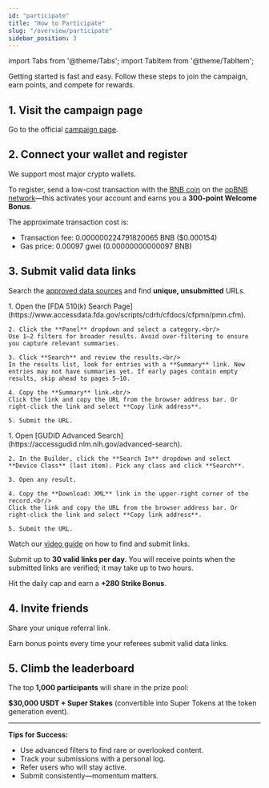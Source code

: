 ```yaml
---
id: "participate"
title: "How to Participate"
slug: "/overview/participate"
sidebar_position: 3
---
```


import Tabs from '@theme/Tabs';
import TabItem from '@theme/TabItem';

Getting started is fast and easy. Follow these steps to join the campaign, earn points, and compete for rewards.

## 1. Visit the campaign page

Go to the official [campaign page](https://data-for-ai.superprotocol.com/).

## 2. Connect your wallet and register

We support most major crypto wallets.

To register, send a low-cost transaction with the [BNB coin](https://www.binance.com/en/price/bnb) on the [opBNB network](https://opbnb.bnbchain.org/en)—this activates your account and earns you a **300-point Welcome Bonus**.

The approximate transaction cost is:

- Transaction fee: 0.000000224791820065 BNB ($0.000154)
- Gas price: 0.00097 gwei (0.00000000000097 BNB)

## 3. Submit valid data links

Search the [approved data sources](/data-for-ai/rules/submissions#accepted-databases) and find **unique, unsubmitted** URLs.

<Tabs>
  <TabItem value="fda" label="Retrieve FDA Device Summary Data" default>
    1. Open the [FDA 510(k) Search Page](https://www.accessdata.fda.gov/scripts/cdrh/cfdocs/cfpmn/pmn.cfm).

    2. Click the **Panel** dropdown and select a category.<br/>
    Use 1–2 filters for broader results. Avoid over-filtering to ensure you capture relevant summaries.

    3. Click **Search** and review the results.<br/>
    In the results list, look for entries with a **Summary** link. New entries may not have summaries yet. If early pages contain empty results, skip ahead to pages 5–10.

    4. Copy the **Summary** link.<br/>
    Click the link and copy the URL from the browser address bar. Or right-click the link and select **Copy link address**.

    5. Submit the URL.
  </TabItem>
  <TabItem value="no-mm" label="Retrieve Device Records from GUDID" default>
    1. Open [GUDID Advanced Search](https://accessgudid.nlm.nih.gov/advanced-search).

    2. In the Builder, click the **Search In** dropdown and select **Device Class** (last item). Pick any class and click **Search**.

    3. Open any result.

    4. Copy the **Download: XML** link in the upper-right corner of the record.<br/>
    Click the link and copy the URL from the browser address bar. Or right-click the link and select **Copy link address**.

    5. Submit the URL.
  </TabItem>
</Tabs>

Watch our [video guide](https://www.youtube.com/watch?v=q2GNQAXIH3o) on how to find and submit links.

Submit up to **30 valid links per day**. You will receive points when the submitted links are verified; it may take up to two hours.

Hit the daily cap and earn a **+280 Strike Bonus**.

## 4. Invite friends

Share your unique referral link.

Earn bonus points every time your referees submit valid data links.

## 5. Climb the leaderboard

The top **1,000 participants** will share in the prize pool:

**$30,000 USDT + Super Stakes** (convertible into Super Tokens at the token generation event).

---

**Tips for Success:**

- Use advanced filters to find rare or overlooked content.
- Track your submissions with a personal log.
- Refer users who will stay active.
- Submit consistently—momentum matters.